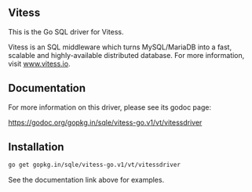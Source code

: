 ## Vitess

This is the Go SQL driver for Vitess.

Vitess is an SQL middleware which turns MySQL/MariaDB into a fast, scalable and
highly-available distributed database.
For more information, visit www.vitess.io.

## Documentation

For more information on this driver, please see its godoc page:

https://godoc.org/gopkg.in/sqle/vitess-go.v1/vt/vitessdriver

## Installation

```sh
go get gopkg.in/sqle/vitess-go.v1/vt/vitessdriver
```

See the documentation link above for examples.

